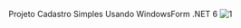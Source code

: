Projeto Cadastro Simples Usando WindowsForm .NET 6
![1](https://github.com/falkAnonymous/CadastroWinform/assets/107887516/d23e4870-e696-4b83-abe6-d2726a32a337)
